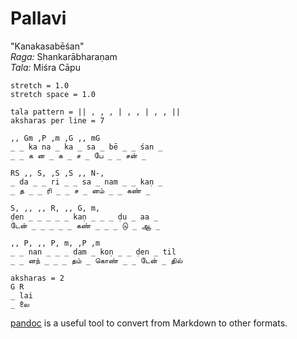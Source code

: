 <script src="http://sriku.org/lib/carnot/carnot.min.js"></script>

<!--

To generate HTML output from this Markdown file, 
use [pandoc] with the following command -

    pandoc --from=markdown --to=html5 -s sample.md -o sample.html

-->

# Pallavi

"Kanakasabēśan"  
*Raga:* Shankarābharaṇam  
*Tala:* Miśra Cāpu  

~~~~{.carnot_style}
stretch = 1.0
stretch space = 1.0
~~~~


    tala pattern = || , , , | , , | , , ||
    aksharas per line = 7
    
    ,, Gm ,P ,m ,G ,, mG
    _ _ ka na _ ka _ sa _ bē _ _ śan _
    _ _ க ன _ க _ ச _ பே _ _ சன் _
    
    RS ,, S, ,S ,S ,, N-,
    _ da _ _ ri _ _ sa _ nam _ _ kaṇ _
    _ த _ _ ரி _ _ ச _ னம் _ _ கண் _
    
    S, ,, ,, R, ,, G, m,
    ḍen _ _ _ _ _ kaṇ _ _ _ ḍu _ aa _
    டேன் _ _ _ _ _ கண் _ _ _ டு _ ஆ _
    
    ,, P, ,, P, m, ,P ,m
    _ _ nan _ _ _ dam _ koṇ _ _ ḍen _ til 
    _ _ னந் _ _ _ தம் _ கொண் _ _ டேன் _ தில்
    
    aksharas = 2
    G R
    _ lai
    _ லை

[pandoc] is a useful tool to convert from Markdown to other formats.

[pandoc]: http://johnmacfarlane.net/pandoc/


